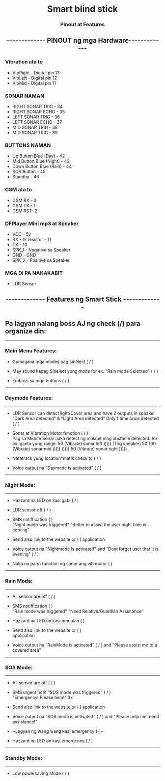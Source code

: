 <h1 align="center">  Smart blind stick </h1>
<h3 align="center"> Pinout at Features </h3>


<h2 align="center"> ------------- PINOUT ng mga Hardware------------- </h2>

### Vibration ata to
- VibRight - Digital pin 13
- VibLeft - Digital pin 12
- VibMid  - Digital pin 11

### SONAR NAMAN
- RIGHT SONAR TRIG - 34
- RIGHT SONAR ECHO - 35
- LEFT  SONAR TRIG - 36
- LEFT  SONAR ECHO - 37
- MID   SONAR TRIG - 38
- MID   SONAR TRIG - 39

### BUTTONS NAMAN
- Up Button Blue (Day)    - 42
- Mid Button Blue (Night) - 43
- Down Button Blue (Rain) - 44
- SOS Button              - 45
- Standby 			      - 46

### GSM ata to
- GSM RX - 0
- GSM TX - 1
- GSM RST- 2

### DFPlayer Mini mp3 at Speaker
- VCC - 5v
- RX - 1k resistor - 11
- TX - 10
- SPK_1 - Negative sa Speaker
- GND - GND
- SPK_2 - Positive sa Speaker

### MGA DI PA NAKAKABIT
- LDR Sensor


<h2 align="center"> ------------- Features ng Smart Stick ------------- </h2>


## Pa lagyan nalang boss AJ ng check (/) para organize din:
-------------------------------------------------------

### Main Menu Features:
- Gumagana mga modes pag sinelect 	( / )

- May sound kapag Sinelect yung mode for ex. "Rain mode Selected" ( / )

- Emboss sa mga buttons			( / )

-------------------------------------------------------
### Daymode Features:
-------------------------------------------------------

- LDR Sensor can detect light/Cover 
area and have 2 outputs in speaker
"Dark Area detected" 
&
"Light Area detected"  Only 1 time 
once detected				( / )


- Sonar at Vibration Motor function ( / )  
Pag sa Middle Sonar naka detect ng
malapit mag obstacle detected.
for ex. ganto yung range:
	       50 (Vibrate)
sonar left     )))))
(Trig speaker) 50     100 (Vibrate)
sonar mid      ))))) )))))
               50 (Vibrate)
sonar right    )))))

- Natatrack yung location*matik check to  ( / )

- Voice output na "Daymode is activated"  ( / )

--------------------------------------------------------
### Night Mode:
--------------------------------------------------------
- Hazzard na LED on kasi gabi 		( / )

- LDR sensor off				( / )

- SMS notiffication 			(  )  
"Night mode was triggered" 
"Better to assist the user night time
is coming"


- Send also link to the website or 	( )
application


- Voice output na "Nightmode is activated"
and "Dont forget user that it is evening"   ( / )

- Naka on parin function ng sonar ang vib motor	( )


--------------------------------------------------------
### Rain Mode:
--------------------------------------------------------
- All sensor are off			( / )

- SMS notiffication 			( )  
"Rain mode was triggered" 
"Need Relative/Guardian Assistance"

- Hazzard na LED on kasi umuulan		( )


- Send also link to the website or 	( )  
application

- Voice output na "RainMode is activated" ( / )
and "Please assist me to a covered area" 

--------------------------------------------------------
### SOS Mode:  
--------------------------------------------------------
- All sensor are off			( / )

- SMS urgent notif "SOS mode was triggered" 		( / )  
"Emergency! Please help!" 3x

- Send also link to the website or 	( )
application

- Voice output na "SOS mode is activated" ( / )
and "Please help me! need assistance!"

- ~Lagyan ng wang wang kasi emergency (-)~ 

- Hazzard na LED on kasi emergency	( / )

--------------------------------------------------------
### Standby Mode:
--------------------------------------------------------
- Low powersaving Mode			( / )


